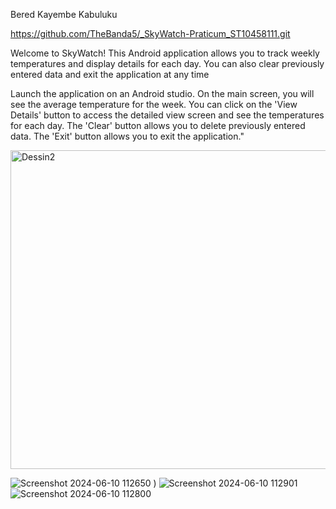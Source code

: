 Bered Kayembe Kabuluku

https://github.com/TheBanda5/_SkyWatch-Praticum_ST10458111.git

Welcome to SkyWatch! This Android application allows you to track weekly temperatures and display details for each day. You can also clear previously entered data and exit the application at any time

Launch the application on an Android studio.
On the main screen, you will see the average temperature for the week.
You can click on the 'View Details' button to access the detailed view screen and see the temperatures for each day.
The 'Clear' button allows you to delete previously entered data.
The 'Exit' button allows you to exit the application."

<img width="510" alt="Dessin2" src="https://github.com/TheBanda5/_SkyWatch-Praticum_ST10458111/assets/164514856/5958d712-49e4-45c3-95ce-63c5c646b08d">

![Screenshot 2024-06-10 112650](https://github.com/TheBanda5/_SkyWatch-Praticum_ST10458111/assets/164514856/f62e6cfa-fe24-43f8-a4a6-1ebca1bd8707)
)
![Screenshot 2024-06-10 112901](https://github.com/TheBanda5/_SkyWatch-Praticum_ST10458111/assets/164514856/19c50ec7-da48-423a-8ba5-b1cb20cbb64b)
![Screenshot 2024-06-10 112800](https://github.com/TheBanda5/_SkyWatch-Praticum_ST10458111/assets/164514856/c078759e-2dda-4b0a-9264-5cda05f287d5)

